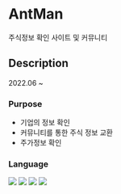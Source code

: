 # AntMan

주식정보 확인 사이트 및 커뮤니티

## Description

2022.06 ~

### Purpose

 - 기업의 정보 확인
 - 커뮤니티를 통한 주식 정보 교환
 - 주가정보 확인


### Language
<img src="https://img.shields.io/badge/JAVA-007396?style=flat-square&logo=JAVA&logoColor=white"/>  <img src="https://img.shields.io/badge/Spring Boot-6DB33F?style=flat-square&logo=Spring Boot&logoColor=white"/>
<img src="https://img.shields.io/badge/HTML5-e34f26?style=flat-square&logo=HTML&logoColor=white"/> 
<img src="https://img.shields.io/badge/JavaScript-e7df1e?style=flat-square&logo=JavaScript&logoColor=white"/>
